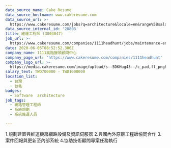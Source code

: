 ```yaml
---
data_source_name: Cake Resume
data_source_hostname: www.cakeresume.com
data_source_url: >-
  https://www.cakeresume.com/jobs?q=architecture&locale=en&range%5Bsalary_range%5D%5Bmin%5D=1000000&page=4
data_source_internal_id: '20803'
title: 維運工程師 (3004047)
job_url: >-
  https://www.cakeresume.com/companies/1111headhunt/jobs/maintenance-engineer-3004047
date: 2020-06-05T08:52:52.306Z
company_name: 1111高階獵頭顧問中心
company_page_url: 'https://www.cakeresume.com/companies/1111headhunt'
company_logo_url: >-
  https://media.cakeresume.com/image/upload/s--5DKHug43--/c_pad,fl_png8,h_200,w_200/v1531993906/jlp8g9p7p6bf58jc0zju.png
salary_text: TWD700000 - TWD1000000
location_list:
  - 台灣
  - 台北
badges:
  - Software  architecture
job_tags:
  - 網路管理工程師
  - 系統規劃
  - 系統維運人員​

---
```


1.規劃建置與維運機房網路設備及資訊伺服器 2.與國內外原廠工程師協同合作 3.案件回報與更新至內部系統 4.協助技術顧問專案任務執行